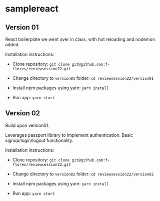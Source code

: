 # samplereact

## Version 01

React boilerplate we went over in class, with hot reloading and nodemon added.

Installation instructions:

* Clone repository: `git clone git@github.com:f-flores/reviewsession22.git`

* Change directory to `version01` folder: `cd reviewsession22/version01`

* Install npm packages using yarn: `yarn install`

* Run app: `yarn start`

## Version 02

Build upon version01.

Leverages passport library to implement authentication. Basic signup/login/logout functionality.

Installation instructions:

* Clone repository: `git clone git@github.com:f-flores/reviewsession22.git`

* Change directory to `version02` folder: `cd reviewsession22/version02`

* Install npm packages using yarn: `yarn install`

* Run app: `yarn start`
